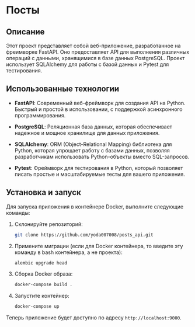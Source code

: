 # Посты 

## Описание

Этот проект представляет собой веб-приложение, разработанное на фреимворке FastAPI. Оно предоставляет API для выполнения различных операций с данными, хранящимися в базе данных PostgreSQL. Проект использует SQLAlchemy для работы с базой данных и Pytest для тестирования.

## Использованные технологии

- **FastAPI**: Современный веб-фреймворк для создания API на Python. Быстрый и простой в использовании, с поддержкой асинхронного программирования.
  
- **PostgreSQL**: Реляционная база данных, которая обеспечивает надежное и мощное хранилище для данных приложения.
  
- **SQLAlchemy**: ORM (Object-Relational Mapping) библиотека для Python, которая упрощает работу с базами данных, позволяя разработчикам использовать Python-объекты вместо SQL-запросов.
  
- **Pytest**: Фреймворк для тестирования в Python, который позволяет писать простые и масштабируемые тесты для вашего приложения.

## Установка и запуск

Для запуска приложения в контейнере Docker, выполните следующие команды:

1. Склонируйте репозиторий:

   ```bash
   git clone https://github.com/yoda007008/posts_api.git
   ```
2. Примените миграции (если для Docker контейнера, то введите эту команду в bash контейнера, а не проекта):

   ```bash
   alembic upgrade head
   ```
3. Сборка Docker образа:

   ```bash
   docker-compose build .
   ```

4. Запустите контейнер:

   ```bash
   docker-compose up
   ```

Теперь приложение будет доступно по адресу `http://localhost:9000`.



